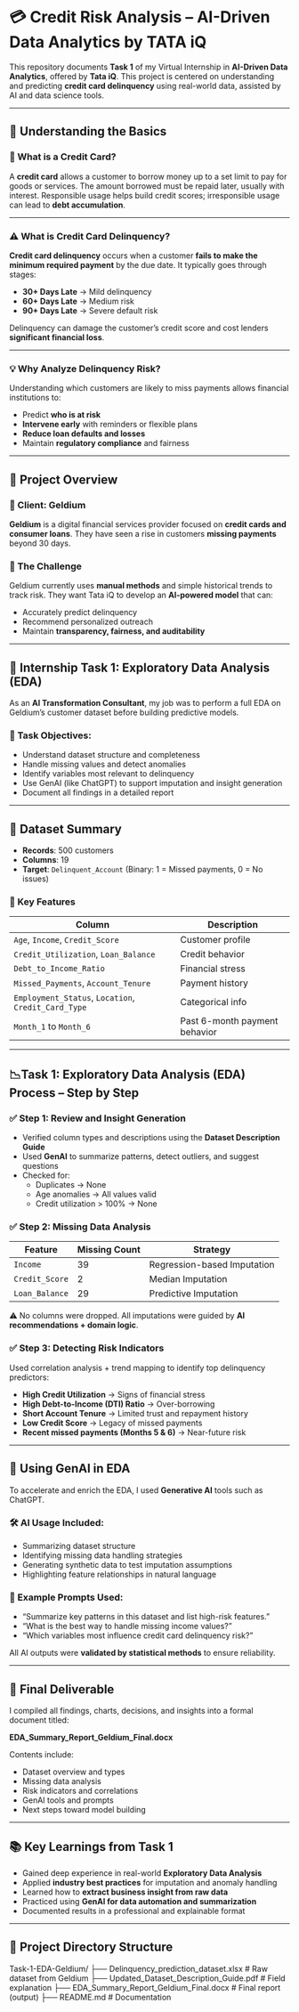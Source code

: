 # 💳 Credit Risk Analysis – AI-Driven Data Analytics by TATA iQ

This repository documents **Task 1** of my Virtual Internship in **AI-Driven Data Analytics**, offered by **Tata iQ**. This project is centered on understanding and predicting **credit card delinquency** using real-world data, assisted by AI and data science tools.

---

## 🔎 Understanding the Basics

### 🧾 What is a Credit Card?

A **credit card** allows a customer to borrow money up to a set limit to pay for goods or services. The amount borrowed must be repaid later, usually with interest. Responsible usage helps build credit scores; irresponsible usage can lead to **debt accumulation**.

---

### ⚠️ What is Credit Card Delinquency?

**Credit card delinquency** occurs when a customer **fails to make the minimum required payment** by the due date. It typically goes through stages:
- **30+ Days Late** → Mild delinquency
- **60+ Days Late** → Medium risk
- **90+ Days Late** → Severe default risk

Delinquency can damage the customer’s credit score and cost lenders **significant financial loss**.

---

### 💡 Why Analyze Delinquency Risk?

Understanding which customers are likely to miss payments allows financial institutions to:
- Predict **who is at risk**
- **Intervene early** with reminders or flexible plans
- **Reduce loan defaults and losses**
- Maintain **regulatory compliance** and fairness

---

## 🧠 Project Overview

### 💼 Client: Geldium

**Geldium** is a digital financial services provider focused on **credit cards and consumer loans**. They have seen a rise in customers **missing payments** beyond 30 days.

### 🧩 The Challenge

Geldium currently uses **manual methods** and simple historical trends to track risk. They want Tata iQ to develop an **AI-powered model** that can:
- Accurately predict delinquency
- Recommend personalized outreach
- Maintain **transparency, fairness, and auditability**

---

## 🎯 Internship Task 1: Exploratory Data Analysis (EDA)

As an **AI Transformation Consultant**, my job was to perform a full EDA on Geldium’s customer dataset before building predictive models.

### 📌 Task Objectives:
- Understand dataset structure and completeness
- Handle missing values and detect anomalies
- Identify variables most relevant to delinquency
- Use GenAI (like ChatGPT) to support imputation and insight generation
- Document all findings in a detailed report

---

## 🧾 Dataset Summary

- **Records**: 500 customers
- **Columns**: 19
- **Target**: `Delinquent_Account` (Binary: 1 = Missed payments, 0 = No issues)

### 🔑 Key Features

| Column | Description |
|--------|-------------|
| `Age`, `Income`, `Credit_Score` | Customer profile |
| `Credit_Utilization`, `Loan_Balance` | Credit behavior |
| `Debt_to_Income_Ratio` | Financial stress |
| `Missed_Payments`, `Account_Tenure` | Payment history |
| `Employment_Status`, `Location`, `Credit_Card_Type` | Categorical info |
| `Month_1` to `Month_6` | Past 6-month payment behavior |

---

## 📉Task 1: Exploratory Data Analysis (EDA) Process – Step by Step

### ✅ Step 1: Review and Insight Generation

- Verified column types and descriptions using the **Dataset Description Guide**
- Used **GenAI** to summarize patterns, detect outliers, and suggest questions
- Checked for:
  - Duplicates → None
  - Age anomalies → All values valid
  - Credit utilization > 100% → None

### ✅ Step 2: Missing Data Analysis

| Feature         | Missing Count | Strategy                    |
|-----------------|----------------|-----------------------------|
| `Income`        | 39             | Regression-based Imputation |
| `Credit_Score`  | 2              | Median Imputation           |
| `Loan_Balance`  | 29             | Predictive Imputation       |

⚠️ No columns were dropped. All imputations were guided by **AI recommendations + domain logic**.

### ✅ Step 3: Detecting Risk Indicators

Used correlation analysis + trend mapping to identify top delinquency predictors:

- **High Credit Utilization** → Signs of financial stress
- **High Debt-to-Income (DTI) Ratio** → Over-borrowing
- **Short Account Tenure** → Limited trust and repayment history
- **Low Credit Score** → Legacy of missed payments
- **Recent missed payments (Months 5 & 6)** → Near-future risk

---

## 🤖 Using GenAI in EDA

To accelerate and enrich the EDA, I used **Generative AI** tools such as ChatGPT.

### 🛠️ AI Usage Included:
- Summarizing dataset structure
- Identifying missing data handling strategies
- Generating synthetic data to test imputation assumptions
- Highlighting feature relationships in natural language

### 💬 Example Prompts Used:
- “Summarize key patterns in this dataset and list high-risk features.”
- “What is the best way to handle missing income values?”
- “Which variables most influence credit card delinquency risk?”

All AI outputs were **validated by statistical methods** to ensure reliability.

---

## 📄 Final Deliverable

I compiled all findings, charts, decisions, and insights into a formal document titled:

**EDA_Summary_Report_Geldium_Final.docx**

Contents include:
- Dataset overview and types
- Missing data analysis
- Risk indicators and correlations
- GenAI tools and prompts
- Next steps toward model building

---

## 📚 Key Learnings from Task 1

- Gained deep experience in real-world **Exploratory Data Analysis**
- Applied **industry best practices** for imputation and anomaly handling
- Learned how to **extract business insight from raw data**
- Practiced using **GenAI for data automation and summarization**
- Documented results in a professional and explainable format

---

## 📁 Project Directory Structure

Task-1-EDA-Geldium/
├── Delinquency_prediction_dataset.xlsx # Raw dataset from Geldium
├── Updated_Dataset_Description_Guide.pdf # Field explanation
├── EDA_Summary_Report_Geldium_Final.docx # Final report (output)
├── README.md # Documentation
